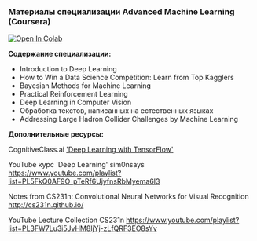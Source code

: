 ###  Материалы специализации Advanced Machine Learning (Coursera)
[![Open In Colab](https://colab.research.google.com/assets/colab-badge.svg)](https://drive.google.com/drive/folders/1IAlYDIMAYd6J797MZmNFJ_uEst079bSl)

**Содержание специализации:**
* Introduction to Deep Learning
* How to Win a Data Science Competition: Learn from Top Kagglers 
* Bayesian Methods for Machine Learning
* Practical Reinforcement Learning
* Deep Learning in Computer Vision
* Обработка текстов, написанных на естественных языках
* Addressing Large Hadron Collider Challenges by Machine Learning

**Дополнительные ресурсы:**

CognitiveClass.ai ['Deep Learning with TensorFlow'](https://cognitiveclass.ai/courses/deep-learning-tensorflow/)


YouTube курс 'Deep Learning' sim0nsays
https://www.youtube.com/playlist?list=PL5FkQ0AF9O_pTeRf6UjyfnsRbMyema6I3

Notes from  CS231n: Convolutional Neural Networks for Visual Recognition
http://cs231n.github.io/

YouTube Lecture Collection CS231n
https://www.youtube.com/playlist?list=PL3FW7Lu3i5JvHM8ljYj-zLfQRF3EO8sYv

